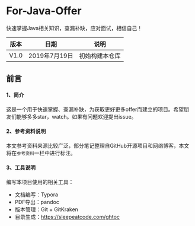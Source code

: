 # For-Java-Offer
快速掌握Java相关知识，查漏补缺，应对面试，相信自己！

| 版本 | 日期          | 说明           |
| ---- | ------------- | -------------- |
| V1.0 | 2019年7月19日 | 初始构建本仓库 |



## 前言

#### 1、简介

这是一个用于快速掌握、查漏补缺，为获取更好更多offer而建立的项目。希望朋友们能够多多star，watch。如果有问题欢迎提出issue。

#### 2、参考资料说明

本文参考资料来源比较广泛，部分笔记整理自GitHub开源项目和网络博客，本文将在`参考资料`一栏中进行标注。

#### 3、工具说明

编写本项目使用的相关工具：

- 文档编写：Typora
- PDF导出：pandoc
- 版本管理：Git + GitKraken
- 目录生成：<https://sleepeatcode.com/ghtoc>



